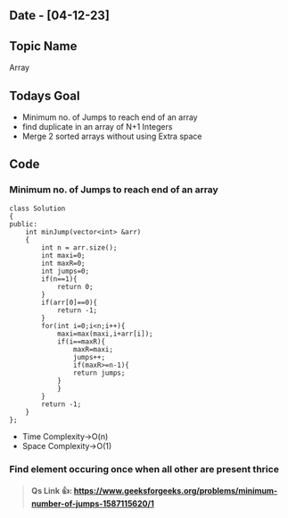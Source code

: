 ## Date - [04-12-23]

## Topic Name

Array

## Todays Goal

* Minimum no. of Jumps to reach end of an array
* find duplicate in an array of N+1 Integers
* Merge 2 sorted arrays without using Extra space

## Code

### Minimum no. of Jumps to reach end of an array

```
class Solution
{
public:
    int minJump(vector<int> &arr)
    {
        int n = arr.size();
        int maxi=0;
        int maxR=0;
        int jumps=0;
        if(n==1){
            return 0;
        }
        if(arr[0]==0){
            return -1;
        }
        for(int i=0;i<n;i++){
            maxi=max(maxi,i+arr[i]);
            if(i==maxR){
                maxR=maxi;
                jumps++;
                if(maxR>=n-1){
                return jumps;
            }
            }
        }
        return -1;
    }
};
```

* Time Complexity->O(n)
* Space Complexity->O(1)


### Find element occuring once when all other are present thrice

> #### Qs Link 👍: https://www.geeksforgeeks.org/problems/minimum-number-of-jumps-1587115620/1

```

```
